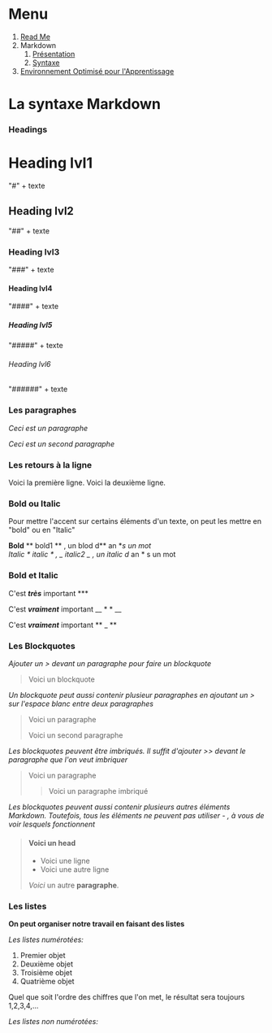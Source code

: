 # Menu
1. [Read Me](https://github.com/kevin-labtani/exercice-markdown)
1. Markdown
    1. [Présentation](https://github.com/kevin-labtani/exercice-markdown/blob/master/Markdown.md)
    1. [Syntaxe](https://github.com/kevin-labtani/exercice-markdown/blob/master/Markdown-Syntaxe.md)
1. [Environnement Optimisé pour l'Apprentissage](https://github.com/kevin-labtani/exercice-markdown/blob/master/EOA.md)


# La syntaxe Markdown


### Headings

# Heading lvl1 
"#" + texte

## Heading lvl2
"##" + texte

### Heading lvl3
"###" + texte

#### Heading lvl4
"####" + texte

##### Heading lvl5
"#####" + texte

###### Heading lvl6
"######" + texte


### Les paragraphes

*Ceci est un paragraphe*

*Ceci est un second paragraphe*


### Les retours à la ligne

Voici la première ligne.
Voici la deuxième ligne.


### Bold ou Italic

Pour mettre l'accent sur certains éléments d'un texte, on peut les mettre en "bold" ou en "Italic"

**Bold**   ** bold1 ** , un blod d** an **s un mot  
*Italic*   * italic * , _ italic2 _ , un italic d* an * s un mot


### Bold et Italic

C'est ***très*** important  ***

C'est __*vraiment*__ important    __ * * __

C'est **_vraiment_** important   ** _ **


### Les Blockquotes

*Ajouter un > devant un paragraphe pour faire un blockquote*

> Voici un blockquote

*Un blockquote peut aussi contenir plusieur paragraphes en ajoutant un > sur l'espace blanc entre deux paragraphes*

> Voici un paragraphe
>
> Voici un second paragraphe

*Les blockquotes peuvent être imbriqués. Il suffit d'ajouter >> devant le paragraphe que l'on veut imbriquer*

> Voici un paragraphe
>
>> Voici un paragraphe imbriqué

*Les blockquotes peuvent aussi contenir plusieurs autres éléments Markdown. Toutefois, tous les éléments ne peuvent pas utiliser - , à vous de voir lesquels fonctionnent* 

> #### Voici un head
>
> - Voici une ligne
> - Voici une autre ligne
>
>  *Voici* un autre **paragraphe**.


### Les listes

**On peut organiser notre travail en faisant des listes**

*Les listes numérotées:*

1. Premier objet
2. Deuxième objet
3. Troisième objet
4. Quatrième objet

Quel que soit l'ordre des chiffres que l'on met, le résultat sera toujours 1,2,3,4,...

*Les listes non numérotées:*

